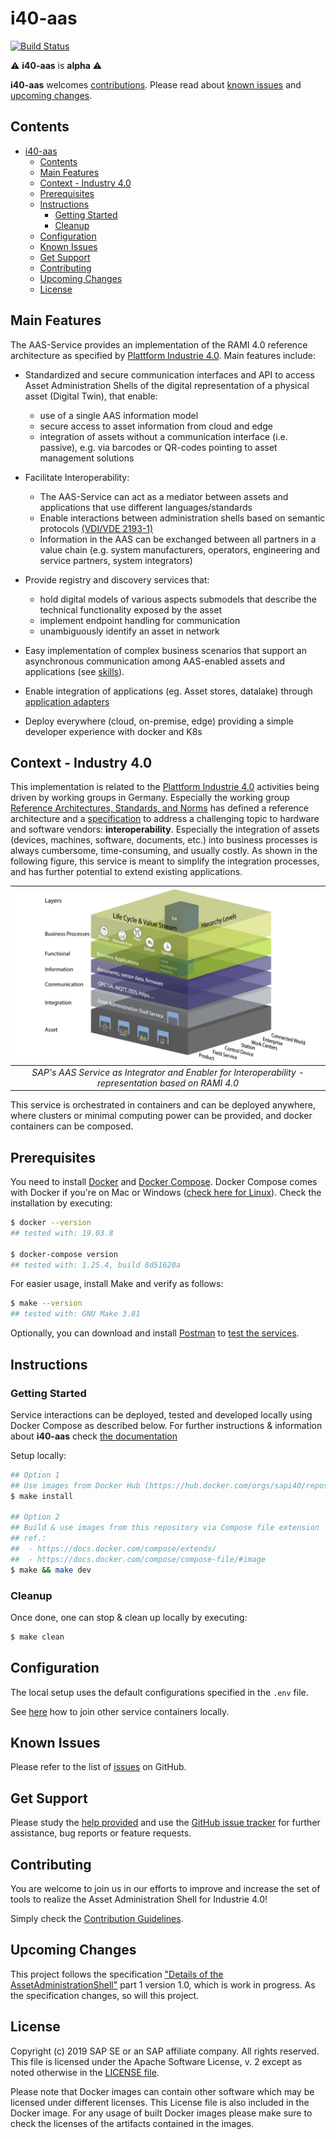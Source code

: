 # i40-aas

[![Build Status](https://travis-ci.com/SAP/i40-aas.svg?branch=master)](https://travis-ci.com/SAP/i40-aas)

:warning: __i40-aas__ is __alpha__ :warning:

__i40-aas__ welcomes [contributions](#contributing). Please read about [known issues](#known-issues) and [upcoming changes](#upcoming-changes).



## Contents
- [i40-aas](#i40-aas)
  - [Contents](#Contents)
  - [Main Features](#Main-Features)
  - [Context - Industry 4.0](#Context---Industry-40)
  - [Prerequisites](#Prerequisites)
  - [Instructions](#Instructions)
    - [Getting Started](#Getting-Started)
    - [Cleanup](#Cleanup)
  - [Configuration](#Configuration)
  - [Known Issues](#Known-Issues)
  - [Get Support](#Get-Support)
  - [Contributing](#Contributing)
  - [Upcoming Changes](#Upcoming-Changes)
  - [License](#License)

## Main Features
The AAS-Service provides an implementation of the RAMI 4.0 reference  architecture as specified by [Plattform Industrie 4.0](https://www.zvei.org/themen/industrie-40/details-of-the-asset-administration-shell/). Main features include:

- Standardized and secure communication interfaces and API to access Asset Administration Shells of the digital representation of a physical asset (Digital Twin), that enable:
  - use of a single AAS information model
  - secure access to asset information from cloud and edge
  - integration of assets without a communication interface (i.e. passive), e.g. via barcodes or QR-codes pointing to asset       management solutions

- Facilitate Interoperability:
  - The AAS-Service can act as a mediator between assets and applications that use different languages/standards
  - Enable interactions between administration shells based on semantic protocols [(VDI/VDE 2193-1)](https://www.smart-production.de/open-automation/news-detailansicht/nsctrl/detail/News/vdivde-2193-einheitliche-sprache-fuer-industrie-40-komponenten-2019995/)
  - Information in the AAS can be exchanged between all
  partners in a value chain (e.g. system manufacturers, operators, engineering and service partners, system integrators)

- Provide registry and discovery services that:
  -  hold digital models of various aspects submodels that describe the technical functionality exposed by the asset
  -  implement endpoint handling for communication
  -  unambiguously identify an asset in network

- Easy implementation of complex business scenarios that support an asynchronous communication among AAS-enabled assets and applications (see [skills](https://github.com/SAP/i40-aas/blob/master/docs/markdown/onboarding-skill.md)).

- Enable integration of applications (eg. Asset stores, datalake) through [application adapters](https://github.com/SAP/i40-aas/blob/master/docs/markdown/adapter-registry.md)

- Deploy everywhere (cloud, on-premise, edge) providing a simple developer experience with docker and K8s

## Context - Industry 4.0
This implementation is related to the [Plattform Industrie 4.0](https://www.plattform-i40.de/PI40/Navigation/EN/Home/home.html) activities being driven by working groups in Germany. Especially the working group [Reference Architectures, Standards, and Norms](https://www.plattform-i40.de/PI40/Navigation/EN/ThePlatform/PlatformWorkingGroups/Reference-Architectures-Standards-Norms/reference-architectures-standards-norms.html) has defined a reference architecture and a [specification](https://www.plattform-i40.de/PI40/Redaktion/EN/Downloads/Publikation/2018-details-of-the-asset-administration-shell.pdf?__blob=publicationFile&v=5) to address a challenging topic to hardware and software vendors: __interoperability__. Especially the integration of assets (devices, machines, software, documents, etc.) into business processes is always cumbersome, time-consuming, and usually costly. As shown in the following figure, this service is meant to simplify the integration processes, and has further potential to extend existing applications.


[ramisap]: docs/images/RAMI_SAP.png "Based on RAMI 4.0"

|![alt text][ramisap]|
|:--:|
| *SAP's AAS Service as Integrator and Enabler for Interoperability - representation based on RAMI 4.0* |

This service is orchestrated in containers and can be deployed anywhere, where clusters or minimal computing power can be provided, and docker containers can be composed.



## Prerequisites
You need to install [Docker](https://www.docker.com) and [Docker Compose](https://docs.docker.com/compose/). Docker Compose comes with Docker if you're on Mac or Windows ([check here for Linux](https://docs.docker.com/compose/install/)). Check the installation by executing:
```bash
$ docker --version
## tested with: 19.03.8

$ docker-compose version
## tested with: 1.25.4, build 8d51620a
```

For easier usage, install Make and verify as follows:
```bash
$ make --version
## tested with: GNU Make 3.81
```

Optionally, you can download and install [Postman](https://www.getpostman.com) to [test the services](docs/markdown/test.md).



## Instructions
### Getting Started
Service interactions can be deployed, tested and developed locally using Docker Compose as described below. For further instructions & information about __i40-aas__ check [the documentation](docs/README.md)

Setup locally:
```bash
## Option 1
## Use images from Docker Hub (https://hub.docker.com/orgs/sapi40/repositories)
$ make install

## Option 2
## Build & use images from this repository via Compose file extension
## ref.:
##  - https://docs.docker.com/compose/extends/
##  - https://docs.docker.com/compose/compose-file/#image
$ make && make dev
```

### Cleanup
Once done, one can stop & clean up locally by executing:
```bash
$ make clean
```



## Configuration
The local setup uses the default configurations specified in the `.env` file.

See [here](docs/markdown/join-containers.md) how to join other service containers locally.



## Known Issues
<!--- Please list all known issues, or bugs, here. Even if the project is provided "as-is" any known problems should be listed. --->
Please refer to the list of [issues](https://github.com/SAP/i40-aas/issues) on GitHub.



## Get Support
<!--- This section should contain details on how the outside user can obtain support, ask questions, or post a bug report on your project. If your project is provided "as-is", with no expected changes or support, you must state that here. --->
Please study the [help provided](docs/README.md) and use the [GitHub issue tracker](https://github.com/SAP/i40-aas/issues) for further assistance, bug reports or feature requests.



## Contributing
<!--- Details on how external developers can contribute to your code should be posted here. You can also link to a dedicated CONTRIBUTING.md file. See further details here. --->
You are welcome to join us in our efforts to improve and increase the set of tools to realize the Asset Administration Shell for Industrie 4.0!

Simply check the [Contribution Guidelines](CONTRIBUTING.md).



## Upcoming Changes
<!--- Details on any expected changes in later versions. If your project is released "as-is", or you know of no upcoming changes, this section can be omitted. --->
This project follows the specification ["Details of the AssetAdministrationShell"](https://www.plattform-i40.de/PI40/Redaktion/EN/Downloads/Publikation/2018-details-of-the-asset-administration-shell.html) part 1 version 1.0, which is work in progress. As the specification changes, so will this project.



## License
Copyright (c) 2019 SAP SE or an SAP affiliate company. All rights reserved. This file is licensed under the Apache Software License, v. 2 except as noted otherwise in the [LICENSE file](LICENSE).

Please note that Docker images can contain other software which may be licensed under different licenses. This License file is also included in the Docker image. For any usage of built Docker images please make sure to check the licenses of the artifacts contained in the images.
